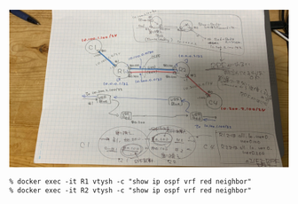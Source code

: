 ![](topo.jpg)

```
% docker exec -it R1 vtysh -c "show ip ospf vrf red neighbor"
% docker exec -it R2 vtysh -c "show ip ospf vrf red neighbor"
```


